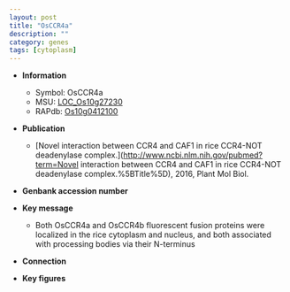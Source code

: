 ```yaml
---
layout: post
title: "OsCCR4a"
description: ""
category: genes
tags: [cytoplasm]
---
```


* **Information**  
    + Symbol: OsCCR4a  
    + MSU: [LOC_Os10g27230](http://rice.plantbiology.msu.edu/cgi-bin/ORF_infopage.cgi?orf=LOC_Os10g27230)  
    + RAPdb: [Os10g0412100](http://rapdb.dna.affrc.go.jp/viewer/gbrowse_details/irgsp1?name=Os10g0412100)  

* **Publication**  
    + [Novel interaction between CCR4 and CAF1 in rice CCR4-NOT deadenylase complex.](http://www.ncbi.nlm.nih.gov/pubmed?term=Novel interaction between CCR4 and CAF1 in rice CCR4-NOT deadenylase complex.%5BTitle%5D), 2016, Plant Mol Biol.

* **Genbank accession number**  

* **Key message**  
    + Both OsCCR4a and OsCCR4b fluorescent fusion proteins were localized in the rice cytoplasm and nucleus, and both associated with processing bodies via their N-terminus

* **Connection**  

* **Key figures**  


